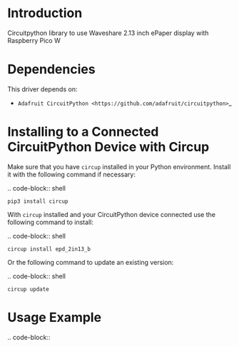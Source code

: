 Introduction
============
Circuitpython library to use Waveshare 2.13 inch ePaper display with Raspberry Pico W


Dependencies
=============
This driver depends on:

* `Adafruit CircuitPython <https://github.com/adafruit/circuitpython>`_


Installing to a Connected CircuitPython Device with Circup
==========================================================

Make sure that you have ``circup`` installed in your Python environment.
Install it with the following command if necessary:

.. code-block:: shell

    pip3 install circup

With ``circup`` installed and your CircuitPython device connected use the
following command to install:

.. code-block:: shell

    circup install epd_2in13_b

Or the following command to update an existing version:

.. code-block:: shell

    circup update

Usage Example
=============
.. code-block:: 








